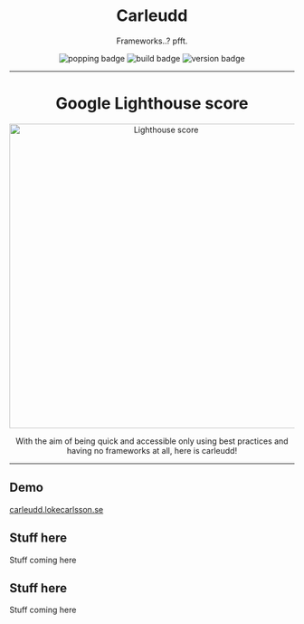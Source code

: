 <p align="center">
  <h1 align="center">Carleudd</h1>
  <p align="center">Frameworks..? pfft.</p>
  <p align="center">
    <img alt='popping badge' src='https://img.shields.io/badge/dependecies-None, at all!-green.svg?style=flat-square' />
    <img alt='build badge' src='https://img.shields.io/badge/build-No need :)-green.svg?style=flat-square' />
    <img alt='version badge' src='https://img.shields.io/badge/version-0.4.6.8-blue.svg?style=flat-square' />
  </p>
</div>
<hr>  
<p align="center">
  <h1 align="center">Google Lighthouse score</h1>
  <p align="center">
    <img alt='Lighthouse score' src='https://user-images.githubusercontent.com/14079937/48583437-6f978f00-e927-11e8-8397-e172638f477f.png' width='538'/>
  </p>
  <p align="center">
    With the aim of being quick and accessible only using best practices and having no frameworks at all, here is carleudd!
  </p>
</p>
<hr>  


## Demo
[carleudd.lokecarlsson.se](https://carleudd.lokecarlsson.se/)


## Stuff here
Stuff coming here


## Stuff here
Stuff coming here

